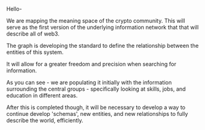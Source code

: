 

Hello-

We are mapping the meaning space of the crypto community. This will serve as the first version of the underlying information network that that will describe all of web3. 

The graph is developing the standard  to define the relationship between the entities of this system. 

It will allow for a greater freedom and precision when searching for information.

As you can see - we are populating it initially with the information surrounding the central groups - specifically looking at skills, jobs, and education in different areas.

After this is completed though, it will be necessary to develop a way to continue develop 'schemas', new entities, and new relationships to fully describe the world, efficiently. 

